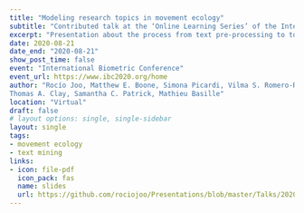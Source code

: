 ```yaml
---
title: "Modeling research topics in movement ecology"
subtitle: "Contributed talk at the ‘Online Learning Series’ of the International Biometric Conference"
excerpt: "Presentation about the process from text pre-processing to topic modeling, from a statistical point of view"
date: 2020-08-21
date_end: "2020-08-21"
show_post_time: false
event: "International Biometric Conference"
event_url: https://www.ibc2020.org/home
author: "Rocío Joo, Matthew E. Boone, Simona Picardi, Vilma S. Romero-Romero,
Thomas A. Clay, Samantha C. Patrick, Mathieu Basille"
location: "Virtual"
draft: false
# layout options: single, single-sidebar
layout: single
tags:
- movement ecology
- text mining
links:
- icon: file-pdf
  icon_pack: fas
  name: slides
  url: https://github.com/rociojoo/Presentations/blob/master/Talks/2020/ibc2020.pdf
---
```


